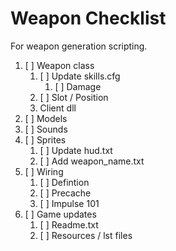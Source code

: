 # Weapon Checklist

For weapon generation scripting.

1. [ ] Weapon class
    1. [ ] Update skills.cfg
        1. [ ] Damage
    1. [ ] Slot / Position
    1. Client dll
1. [ ] Models
1. [ ] Sounds
1. [ ] Sprites
    1. [ ] Update hud.txt
    1. [ ] Add weapon_name.txt
1. [ ] Wiring
    1. [ ] Defintion
    1. [ ] Precache
    1. [ ] Impulse 101
1. [ ] Game updates
    1. [ ] Readme.txt
    1. [ ] Resources / lst files
